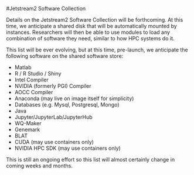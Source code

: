 #Jetstream2 Software Collection

Details on the Jetstream2 Software Collection will be forthcoming. At this time, we anticipate a shared disk that will be automatically mounted by instances. Researchers will then be able to use modules to load any combination of software they need, similar to how HPC systems do it.

This list will be ever evolving, but at this time, pre-launch, we anticipate the following software on the shared software store:

* Matlab
* R / R Studio / Shiny
* Intel Compiler
* NVIDIA (formerly PGI) Compiler
* AOCC Compiler
* Anaconda (may live on image itself for simplicity)
* Databases (e.g. Mysql, Postgresql, Mongo)
* Java
* Jupyter/JupyterLab/JupyterHub
* WQ-Maker
* Genemark
* BLAT
* CUDA (may use containers only)
* NVIDIA HPC SDK (may use containers only)

This is still an ongoing effort so this list will almost certainly change in coming weeks and months.
